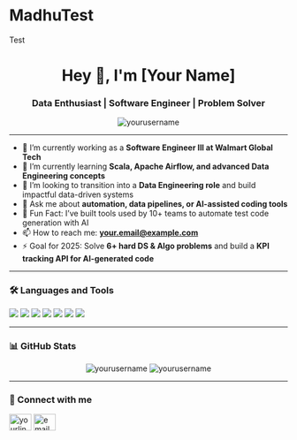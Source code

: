 # MadhuTest
Test
<h1 align="center">Hey 👋, I'm [Your Name]</h1>
<h3 align="center">Data Enthusiast | Software Engineer | Problem Solver</h3>

<p align="center">
  <img src="https://komarev.com/ghpvc/?username=yourusername&label=Profile%20views&color=0e75b6&style=flat" alt="yourusername" />
</p>

---

- 🔭 I’m currently working as a **Software Engineer III at Walmart Global Tech**
- 🌱 I’m currently learning **Scala, Apache Airflow, and advanced Data Engineering concepts**
- 👯 I’m looking to transition into a **Data Engineering role** and build impactful data-driven systems
- 💬 Ask me about **automation, data pipelines, or AI-assisted coding tools**
- 🚀 Fun Fact: I’ve built tools used by 10+ teams to automate test code generation with AI
- 📫 How to reach me: **[your.email@example.com](mailto:your.email@example.com)**
- ⚡ Goal for 2025: Solve **6+ hard DS & Algo problems** and build a **KPI tracking API for AI-generated code**

---

### 🛠️ Languages and Tools

<p>
  <img src="https://img.shields.io/badge/-Python-3776AB?style=for-the-badge&logo=python&logoColor=white" />
  <img src="https://img.shields.io/badge/-Scala-DC322F?style=for-the-badge&logo=scala&logoColor=white" />
  <img src="https://img.shields.io/badge/-Spark-FDEE21?style=for-the-badge&logo=apachespark&logoColor=black" />
  <img src="https://img.shields.io/badge/-Airflow-017CEE?style=for-the-badge&logo=apacheairflow&logoColor=white" />
  <img src="https://img.shields.io/badge/-Java-007396?style=for-the-badge&logo=java&logoColor=white" />
  <img src="https://img.shields.io/badge/-JavaScript-F7DF1E?style=for-the-badge&logo=javascript&logoColor=black" />
  <img src="https://img.shields.io/badge/-PostgreSQL-4169E1?style=for-the-badge&logo=postgresql&logoColor=white" />
</p>

---

### 📊 GitHub Stats

<p align="center">
  <img src="https://github-readme-stats.vercel.app/api?username=yourusername&show_icons=true&theme=radical" alt="yourusername" />
  <img src="https://github-readme-streak-stats.herokuapp.com/?user=yourusername&theme=radical" alt="yourusername" />
</p>

---

### 🔗 Connect with me

<p align="left">
  <a href="https://www.linkedin.com/in/yourlinkedin/" target="blank"><img align="center" src="https://cdn.jsdelivr.net/npm/simple-icons@v3/icons/linkedin.svg" alt="yourlinkedin" height="30" width="40" /></a>
  <a href="mailto:your.email@example.com"><img align="center" src="https://cdn.jsdelivr.net/npm/simple-icons@v3/icons/gmail.svg" alt="email" height="30" width="40" /></a>
</p>
